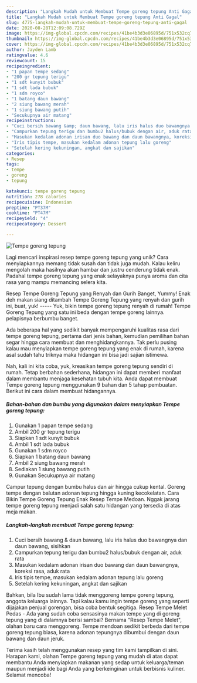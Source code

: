 ```yaml
---
description: "Langkah Mudah untuk Membuat Tempe goreng tepung Anti Gagal"
title: "Langkah Mudah untuk Membuat Tempe goreng tepung Anti Gagal"
slug: 4775-langkah-mudah-untuk-membuat-tempe-goreng-tepung-anti-gagal
date: 2020-08-28T12:09:08.729Z
image: https://img-global.cpcdn.com/recipes/41be4b3d3e06895d/751x532cq70/tempe-goreng-tepung-foto-resep-utama.jpg
thumbnail: https://img-global.cpcdn.com/recipes/41be4b3d3e06895d/751x532cq70/tempe-goreng-tepung-foto-resep-utama.jpg
cover: https://img-global.cpcdn.com/recipes/41be4b3d3e06895d/751x532cq70/tempe-goreng-tepung-foto-resep-utama.jpg
author: Jayden Lamb
ratingvalue: 4.6
reviewcount: 15
recipeingredient:
- "1 papan tempe sedang"
- "200 gr tepung terigu"
- "1 sdt kunyit bubuk"
- "1 sdt lada bubuk"
- "1 sdm royco"
- "1 batang daun bawang"
- "2 siung bawang merah"
- "1 siung bawang putih"
- "Secukupnya air matang"
recipeinstructions:
- "Cuci bersih bawang &amp; daun bawang, lalu iris halus duo bawangnya dan daun bawang, sisihkan"
- "Campurkan tepung terigu dan bumbu2 halus/bubuk dengan air, aduk rata"
- "Masukan kedalam adonan irisan duo bawang dan daun bawangnya, koreksi rasa, aduk rata"
- "Iris tipis tempe, masukan kedalam adonan tepung lalu goreng"
- "Setelah kering kekuningan, angkat dan sajikan"
categories:
- Resep
tags:
- tempe
- goreng
- tepung

katakunci: tempe goreng tepung 
nutrition: 278 calories
recipecuisine: Indonesian
preptime: "PT37M"
cooktime: "PT47M"
recipeyield: "4"
recipecategory: Dessert

---
```



![Tempe goreng tepung](https://img-global.cpcdn.com/recipes/41be4b3d3e06895d/751x532cq70/tempe-goreng-tepung-foto-resep-utama.jpg)

Lagi mencari inspirasi resep tempe goreng tepung yang unik? Cara menyiapkannya memang tidak susah dan tidak juga mudah. Kalau keliru mengolah maka hasilnya akan hambar dan justru cenderung tidak enak. Padahal tempe goreng tepung yang enak selayaknya punya aroma dan cita rasa yang mampu memancing selera kita.

Resep Tempe Goreng Tepung yang Renyah dan Gurih Banget, Yummy! Enak deh makan siang ditambah Tempe Goreng Tepung yang renyah dan gurih ini, buat, yuk! ----- Yuk, bikin tempe goreng tepung renyah di rumah! Tempe Goreng Tepung yang satu ini beda dengan tempe goreng lainnya. pelapisnya berbumbu banget.

Ada beberapa hal yang sedikit banyak mempengaruhi kualitas rasa dari tempe goreng tepung, pertama dari jenis bahan, kemudian pemilihan bahan segar hingga cara membuat dan menghidangkannya. Tak perlu pusing kalau mau menyiapkan tempe goreng tepung yang enak di rumah, karena asal sudah tahu triknya maka hidangan ini bisa jadi sajian istimewa.


Nah, kali ini kita coba, yuk, kreasikan tempe goreng tepung sendiri di rumah. Tetap berbahan sederhana, hidangan ini dapat memberi manfaat dalam membantu menjaga kesehatan tubuh kita. Anda dapat membuat Tempe goreng tepung menggunakan 9 bahan dan 5 tahap pembuatan. Berikut ini cara dalam membuat hidangannya.

<!--inarticleads1-->

##### Bahan-bahan dan bumbu yang digunakan dalam menyiapkan Tempe goreng tepung:

1. Gunakan 1 papan tempe sedang
1. Ambil 200 gr tepung terigu
1. Siapkan 1 sdt kunyit bubuk
1. Ambil 1 sdt lada bubuk
1. Gunakan 1 sdm royco
1. Siapkan 1 batang daun bawang
1. Ambil 2 siung bawang merah
1. Sediakan 1 siung bawang putih
1. Gunakan Secukupnya air matang


Campur tepung dengan bumbu halus dan air hingga cukup kental. Goreng tempe dengan balutan adonan tepung hingga kuning kecokelatan. Cara Bikin Tempe Goreng Tepung Enak Resep Tempe Medoan. Nggak jarang tempe goreng tepung menjadi salah satu hidangan yang tersedia di atas meja makan. 

<!--inarticleads2-->

##### Langkah-langkah membuat Tempe goreng tepung:

1. Cuci bersih bawang &amp; daun bawang, lalu iris halus duo bawangnya dan daun bawang, sisihkan
1. Campurkan tepung terigu dan bumbu2 halus/bubuk dengan air, aduk rata
1. Masukan kedalam adonan irisan duo bawang dan daun bawangnya, koreksi rasa, aduk rata
1. Iris tipis tempe, masukan kedalam adonan tepung lalu goreng
1. Setelah kering kekuningan, angkat dan sajikan


Bahkan, bila Ibu sudah lama tidak menggoreng tempe goreng tepung, anggota keluarga lainnya. Tapi kalau kamu ingin tempe goreng yang seperti dijajakan penjual gorengan, bisa coba bentuk segitiga. Resep Tempe Melet Pedas - Ada yang sudah coba sensasinya makan tempe yang di goreng tepung yang di dalamnya berisi sambal? Bernama &#34;Resep Tempe Melet&#34;, olahan baru cara menggoreng. Tempe mendoan sedikit berbeda dari tempe goreng tepung biasa, karena adonan tepungnya dibumbui dengan daun bawang dan daun jeruk. 

Terima kasih telah menggunakan resep yang tim kami tampilkan di sini. Harapan kami, olahan Tempe goreng tepung yang mudah di atas dapat membantu Anda menyiapkan makanan yang sedap untuk keluarga/teman maupun menjadi ide bagi Anda yang berkeinginan untuk berbisnis kuliner. Selamat mencoba!
